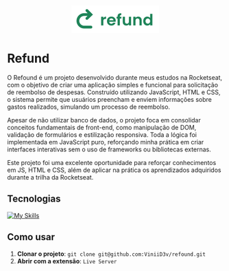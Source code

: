 <!--- # "Can be a image or a gift from the project pages" -->

<p align="center">
  <img src=".//refund-template-main/img/logo.svg" alt="Project Name">
</p>

# Refund

O Refound é um projeto desenvolvido durante meus estudos na Rocketseat, com o objetivo de criar uma aplicação simples e funcional para solicitação de reembolso de despesas. Construído utilizando JavaScript, HTML e CSS, o sistema permite que usuários preencham e enviem informações sobre gastos realizados, simulando um processo de reembolso.

Apesar de não utilizar banco de dados, o projeto foca em consolidar conceitos fundamentais de front-end, como manipulação de DOM, validação de formulários e estilização responsiva. Toda a lógica foi implementada em JavaScript puro, reforçando minha prática em criar interfaces interativas sem o uso de frameworks ou bibliotecas externas.

Este projeto foi uma excelente oportunidade para reforçar conhecimentos em JS, HTML e CSS, além de aplicar na prática os aprendizados adquiridos durante a trilha da Rocketseat.

## Tecnologias 

<!--- # "Verify icons availability here https://github.com/tandpfun/skill-icons" -->

[![My Skills](https://skillicons.dev/icons?i=js,css,html)](https://skillicons.dev)

## Como usar

1. **Clonar o projeto**: `git clone git@github.com:ViniiD3v/refound.git`
2. **Abrir com a extensão**: `Live Server`
